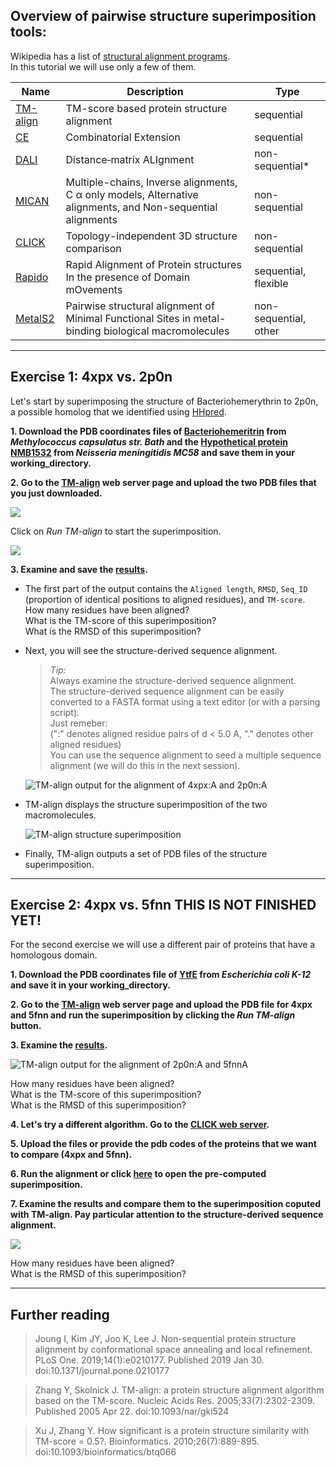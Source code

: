 ## Overview of pairwise structure superimposition tools:

Wikipedia has a list of [structural alignment programs](https://en.wikipedia.org/wiki/Structural_alignment_software). \
In this tutorial we will use only a few of them.

| Name          | Description   | Type  |
| ------------- |---------------| ------|
| [TM-align](https://zhanglab.ccmb.med.umich.edu/TM-align/) | TM-score based protein structure alignment | sequential |
| [CE](http://www.rcsb.org/pdb/workbench/workbench.do)      | Combinatorial Extension | sequential |
| [DALI](http://ekhidna2.biocenter.helsinki.fi/dali/) | Distance‐matrix ALIgnment | non-sequential* |
| [MICAN](http://www.tbp.cse.nagoya-u.ac.jp/MICAN/index.html)   | Multiple-chains, Inverse alignments, C α only models, Alternative alignments, and Non-sequential alignments | non-sequential |
| [CLICK](http://cospi.iiserpune.ac.in/click/) | Topology-independent 3D structure comparison | non-sequential |
| [Rapido](http://rapido.embl-hamburg.de/) | Rapid Alignment of Protein structures In the presence of Domain mOvements | sequential, flexible |
| [MetalS2](http://metalweb.cerm.unifi.it/tools/metals2/)| Pairwise structural alignment of Minimal Functional Sites in metal-binding biological macromolecules | non-sequential, other |


_______
## Exercise 1: 4xpx vs. 2p0n
Let's start by superimposing the structure of Bacteriohemerythrin to 2p0n, a possible homolog that we identified using [HHpred](https://github.com/Claualvarez/ECCB2020/blob/master/Searching.md).

**1. Download the PDB coordinates files of [Bacteriohemeritrin](https://www.ebi.ac.uk/pdbe/entry/pdb/4xpx/) from _Methylococcus capsulatus str. Bath_ and the [Hypothetical protein NMB1532](https://www.ebi.ac.uk/pdbe/entry/pdb/2p0n) from _Neisseria meningitidis MC58_ and save them in your working_directory.** 

**2. Go to the [TM-align](https://zhanglab.ccmb.med.umich.edu/TM-align/) web server page and upload the two PDB files that you just downloaded.**

  ![](https://github.com/Claualvarez/ECCB2020/blob/master/Figures/TM-align.png)
  
  Click on *Run TM-align* to start the superimposition.
  
  ![](https://github.com/Claualvarez/ECCB2020/blob/master/Figures/TM-align_run.png)
  
**3. Examine and save the [results](https://zhanglab.ccmb.med.umich.edu/TM-align/tmp/103021.html).** 
  
  - The first part of the output contains the `Aligned length`, `RMSD`, `Seq_ID` (proportion of identical positions to aligned residues), and `TM-score`.\
    How many residues have been aligned? \
    What is the TM-score of this superimposition? \
    What is the RMSD of this superimposition?
    
  - Next, you will see the structure-derived sequence alignment.
     
     > *Tip:* \
     > Always examine the structure-derived sequence alignment. \
     > The structure-derived sequence alignment can be easily converted to a FASTA format using a text editor (or with a parsing script). \
     > Just remeber: \
     >   (":" denotes aligned residue pairs of d < 5.0 A, "." denotes other aligned residues) \
     > You can use the sequence alignment to seed a multiple sequence alignment (we will do this in the next session).
  
    ![TM-align output for the alignment of 4xpx:A and 2p0n:A](https://github.com/Claualvarez/ECCB2020/blob/master/Figures/TMalign_output.png?raw=true)

  - TM-align displays the structure superimposition of the two macromolecules. 

    ![TM-align structure superimposition](https://github.com/Claualvarez/ECCB2020/blob/master/Figures/TMalign_output-visualization.png)
  
  - Finally, TM-align outputs a set of PDB files of the structure superimposition. 
  
_______
## Exercise 2: 4xpx vs. 5fnn THIS IS NOT FINISHED YET!
For the second exercise we will use a different pair of proteins that have a homologous domain.

**1. Download the PDB coordinates file of [YtfE](https://www.ebi.ac.uk/pdbe/entry/pdb/5fnn) from _Escherichia coli K-12_ and save it in your working_directory.**

**2. Go to the [TM-align](https://zhanglab.ccmb.med.umich.edu/TM-align/) web server page and upload the PDB file for 4xpx and 5fnn and run the superimposition by clicking the *Run TM-align* button.** 

**3. Examine the [results](https://zhanglab.ccmb.med.umich.edu/TM-align/tmp/115059.html).**

  ![TM-align output for the alignment of 2p0n:A and 5fnnA](https://github.com/Claualvarez/ECCB2020/blob/master/Figures/TMalign_2p0n-5fnn_output.png)

  How many residues have been aligned? \
  What is the TM-score of this superimposition? \
  What is the RMSD of this superimposition?
    
**4. Let's try a different algorithm. Go to the [CLICK web server](http://cospi.iiserpune.ac.in/click/).** 

**5. Upload the files or provide the pdb codes of the proteins that we want to compare (4xpx and 5fnn).**

**6. Run the alignment or click [here](http://cospi.iiserpune.ac.in/click/output/01092020233149/01092020233149.html) to open the pre-computed superimposition.**

**7. Examine the results and compare them to the superimposition coputed with TM-align. Pay particular attention to the structure-derived sequence alignment.**

  ![](https://github.com/Claualvarez/ECCB2020/blob/master/Figures/CLICK_seq_aln.png)
  
  How many residues have been aligned? \
  What is the RMSD of this superimposition?
  

_______
## Further reading

> Joung I, Kim JY, Joo K, Lee J. Non-sequential protein structure alignment by conformational space annealing and local refinement. PLoS One. 2019;14(1):e0210177. Published 2019 Jan 30. doi:10.1371/journal.pone.0210177

> Zhang Y, Skolnick J. TM-align: a protein structure alignment algorithm based on the TM-score. Nucleic Acids Res. 2005;33(7):2302-2309. Published 2005 Apr 22. doi:10.1093/nar/gki524

> Xu J, Zhang Y. How significant is a protein structure similarity with TM-score = 0.5?. Bioinformatics. 2010;26(7):889-895. doi:10.1093/bioinformatics/btq066
